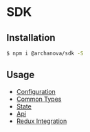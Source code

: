 # SDK

## Installation

```bash
$ npm i @archanova/sdk -S
```

## Usage

- [Configuration](configuration.md)
- [Common Types](common_types.md)
- [State](state.md)
- [Api](api.md)
- [Redux Integration](redux_integration.md)
